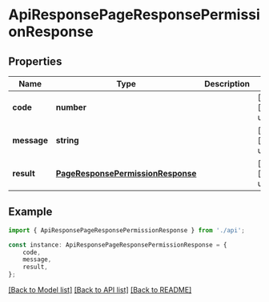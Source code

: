 # ApiResponsePageResponsePermissionResponse


## Properties

Name | Type | Description | Notes
------------ | ------------- | ------------- | -------------
**code** | **number** |  | [optional] [default to undefined]
**message** | **string** |  | [optional] [default to undefined]
**result** | [**PageResponsePermissionResponse**](PageResponsePermissionResponse.md) |  | [optional] [default to undefined]

## Example

```typescript
import { ApiResponsePageResponsePermissionResponse } from './api';

const instance: ApiResponsePageResponsePermissionResponse = {
    code,
    message,
    result,
};
```

[[Back to Model list]](../README.md#documentation-for-models) [[Back to API list]](../README.md#documentation-for-api-endpoints) [[Back to README]](../README.md)
